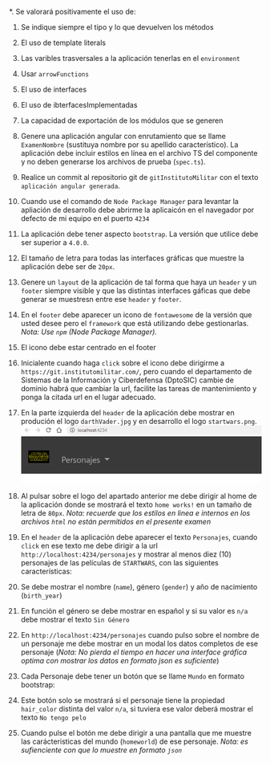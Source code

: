 *. Se valorará positivamente el uso de:  
  1. Se indique siempre el tipo y lo que devuelven los métodos
  1. El uso de template literals
  1. Las varibles trasversales a la aplicación tenerlas en el `environment`
  1. Usar `arrowFunctions`
  1. El uso de interfaces
  1. El uso de ibterfacesImplementadas 
  1. La capacidad de exportación de los módulos que se generen
  


1. Genere una aplicación angular con enrutamiento que se llame `ExamenNombre` (sustituya nombre por su apellido característico). La aplicación debe incluir estilos en línea en el archivo TS del componente y no deben generarse los archivos de prueba (`spec.ts`).
1. Realice un commit al repositorio git de `gitInstitutoMilitar` con el texto `aplicación angular generada`. 
1. Cuando use el comando de `Node Package Manager` para levantar la apliación de desarrollo debe abrirme la aplicaicón en el navegador por defecto de mi equipo en el puerto `4234`
1. La aplicación debe tener  aspecto  `bootstrap`. La versión que utilice debe ser superior a `4.0.0`.
1. El tamaño de letra para todas las interfaces gráficas que muestre la aplicación debe ser de `20px`.
1. Genere un `layout` de la aplicación de tal forma que haya un `header` y un `footer` siempre visible y que las distintas interfaces gáficas que debe generar se muestresn entre ese `header` y `footer`.
1. En el `footer` debe aparecer un icono de `fontawesome` de la versión que usted desee pero el `framework` que está utilizando debe gestionarlas. _Nota: Use `npm` (Node Package Manager)._
  1. El icono debe estar centrado en el footer
  1. Inicialente cuando haga `click` sobre el icono debe dirigirme a `https://git.institutomilitar.com/`, pero cuando el departamento de Sistemas de la Información y Ciberdefensa (DptoSIC) cambie de dominio habrá que cambiar la url, facilite las tareas de mantenimiento y ponga la citada url en el lugar adecuado. 
1. En la parte izquierda del `header` de la aplicación debe mostrar en produción el logo `darthVader.jpg` y en desarrollo el logo `startwars.png`. 
    ![imgHeader](./img/header.gif)
1. Al pulsar sobre el logo del apartado anterior me debe dirigir al home de la aplicación donde se mostrará el texto `home works!` en un tamaño de letra de `80px`. _Nota: recuerde que los estilos en linea e internos en los archivos `html` no están permitidos en el presente examen_
1. En el `header` de la aplicación debe aparecer el texto `Personajes`, cuando `click` en ese texto me debe dirigir a la url `http://localhost:4234/personajes` y  mostrar al menos diez (10) personajes de las películas de `STARTWARS`, con las siguientes características:  
  1. Se debe mostrar el nombre (`name`),  género (`gender`) y año de nacimiento (`birth_year`)
  1. En función el género se debe mostrar en español y si su valor es `n/a` debe mostrar el texto `Sin Género`
1. En `http://localhost:4234/personajes` cuando pulso sobre el nombre de un personaje me debe mostrar en un modal los datos completos de ese personaje (_Nota: No pierda el tiempo en hacer una interface gráfica optima con mostrar los datos en formato json es suficiente_)  
1. Cada Personaje debe tener un botón que se llame `Mundo` en formato bootstrap:
  1. Este botón solo se mostrará si el personaje tiene la propiedad `hair_color` distinta del valor `n/a`, si tuviera ese valor deberá mostrar el texto `No tengo pelo`
  1. Cuando pulse el botón me debe dirigir a una pantalla que me muestre las carácteristicas del mundo (`homeworld`) de ese personaje. _Nota: es sufienciente con que lo muestre en formato `json`_
